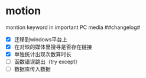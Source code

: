# motion
montion keyword in important PC media
##changelog#
- [x] 迁移到windows平台上
- [x] 在对映的媒体里搜寻是否存在链接
- [x] 单独统计出现次数算时长
- [ ] 函数错误跳出（try except）
- [ ] 数据库传入数据
